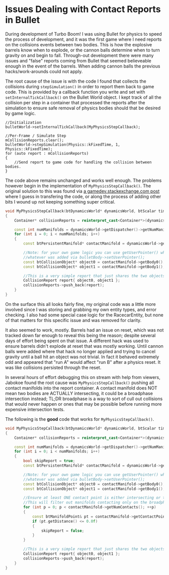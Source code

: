 
# Issues Dealing with Contact Reports in Bullet

During development of Turbo Boom! I was using Bullet for physics to speed the process of development, and it was the first game where I need reports on the collisions events between two bodies. This is how the explosive barrels know when to explode, or the cannon balls determine when to turn gravity on and begin to fall. Through-out development there were many issues and "false" reports coming from Bullet that seemed believeable enough in the event of the barrels. When adding cannon balls the previous hacks/work-arounds could not apply.

The root cause of the issue is with the code I found that collects the collisions during `stepSimulation()` in order to report them back to game code. This is provided by a callback function you write and set with `setInternalTickCallback()` on the Bullet World object. I kept track of all the collision per step in a container that processed the reports after the simulation to ensure safe removal of physics bodies should that be desired by game logic.

```
//Initialization
bulletWorld->setInternalTickCallback(MyPhysicsStepCallback);

//Per-Frame / Simulate Step
mCollisionReports.clear();
bulletWorld->stepSimulation(Physics::kFixedTime, 1, Physics::kFixedTime);
for (auto report : mCollisionReports)
{
	//Send report to game code for handling the collision between bodies.
}
```

The code above remains unchanged and works well enough. The problems however begin in the implementation of `MyPhysicsStepCallback()`. The original solution to this was found via [a gamedev.stackexchange.com post](https://gamedev.stackexchange.com/questions/22442/how-get-collision-callback-of-two-specific-objects-using-bullet-physics) where I guess in transfering the code, or along the process of adding other bits I wound up not keeping something super critical.

```cpp
void MyPhysicsStepCallback(btDynamicsWorld* dynamicsWorld, btScalar timeStep)
{
	Container* collisionReports = reinterpret_cast<Container*>(dynamicsWorld->getWorldUserInfo());

	const int numManifolds = dynamicsWorld->getDispatcher()->getNumManifolds();
	for (int i = 0; i < numManifolds; i++)
	{
		const btPersistentManifold* contactManifold = dynamicsWorld->getDispatcher()->getManifoldByIndexInternal(i);

		//Note: for your own game logic you can use getUserPointer() which returns
		//whatever was added via bulletBody->setUserPointer();
		const btCollisionObject* object0 = contactManifold->getBody0();
		const btCollisionObject* object1 = contactManifold->getBody1();

		//This is a very simple report that just shares the two objects that collided.
		CollisionReport report{ object0, object1 };
		collisionReports->push_back(report);
	}
}
```

On the surface this all looks fairly fine, my original code was a little more involved since I was storing and grabbing my own entity types, and error checking. I also had some special case logic for the RacecarEntity, but none of that matters for this specific issue and was removed for clarity.

It also seemed to work, mostly. Barrels had an issue on reset, which was not tracked down far enough to reveal this being the reason; despite several days of effort being spent on that issue. A different hack was used to ensure barrels didn't explode at reset that was mostly working. Until cannon balls were added where that hack no longer applied and trying to cancel gravity until a ball hit an object was not trivial. In fact it behaved extremely odd and appeared that "run A" would affect "run B" after a physics reset. It was like collisions persisted through the reset.

In several hours of effort debugging this on stream with help from viewers, Jabokoe found the root cause was `MyPhysicsStepCallback()` pushing all contact manifolds into the report container. A contact manifold does NOT mean two bodies are ACTUALLY intersecting, it could be a broadphase intersection instead; TL;DR broadphase is a way to sort of cull out collisions that would never happen or ones that may be possible before running more expensive intersection tests.

The following is the **good** code that works for `MyPhysicsStepCallback()`.

```cpp
void MyPhysicsStepCallback(btDynamicsWorld* dynamicsWorld, btScalar timeStep)
{
	Container* collisionReports = reinterpret_cast<Container*>(dynamicsWorld->getWorldUserInfo());

	const int numManifolds = dynamicsWorld->getDispatcher()->getNumManifolds();
	for (int i = 0; i < numManifolds; i++)
	{
		bool skipReport = true;
		const btPersistentManifold* contactManifold = dynamicsWorld->getDispatcher()->getManifoldByIndexInternal(i);

		//Note: for your own game logic you can use getUserPointer() which returns
		//whatever was added via bulletBody->setUserPointer();
		const btCollisionObject* object0 = contactManifold->getBody0();
		const btCollisionObject* object1 = contactManifold->getBody1();

		//Ensure at least ONE contact point is either intersecting or touching by checking distance.
		//This will filter out manifolds contacting only on the broadphase level.
		for (int p = 0; p < contactManifold->getNumContacts(); ++p)
		{
			const btManifoldPoint& pt = contactManifold->getContactPoint(p);
			if (pt.getDistance() <= 0.0f)
			{
				skipReport = false;
			}
		}

		//This is a very simple report that just shares the two objects that collided.
		CollisionReport report{ object0, object1 };
		collisionReports->push_back(report);
	}
}
```
